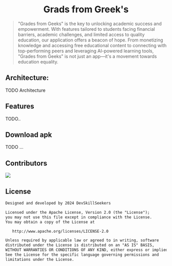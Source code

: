 <h1 align="center">Grads from Greek's</h1>

> "Grades from Geeks" is the key to unlocking academic success and empowerment. With features tailored to students facing financial barriers, academic challenges, and limited access to quality education, our application offers a beacon of hope. From monetizing knowledge and accessing free educational content to connecting with top-performing peers and leveraging AI-powered learning tools, "Grades from Geeks" is not just an app—it's a movement towards education equality. 


## Architecture:
TODO Architecture

## Features
TODO..

## Download apk
TODO ...

## Contributors
<a href="https://github.com/DevSkillSeekers/GradesFromGeeks/graphs/contributors">
  <img src="https://contrib.rocks/image?repo=DevSkillSeekers/GradesFromGeeks" />
</a>

## License

```xml
Designed and developed by 2024 DevSkillSeekers

Licensed under the Apache License, Version 2.0 (the "License");
you may not use this file except in compliance with the License.
You may obtain a copy of the License at

   http://www.apache.org/licenses/LICENSE-2.0

Unless required by applicable law or agreed to in writing, software
distributed under the License is distributed on an "AS IS" BASIS,
WITHOUT WARRANTIES OR CONDITIONS OF ANY KIND, either express or implied.
See the License for the specific language governing permissions and
limitations under the License.
```
